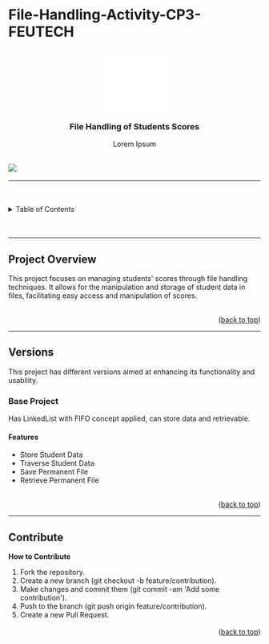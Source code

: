 # File-Handling-Activity-CP3-FEUTECH

<a name="readme-top"></a>

<!-- PROJECT LOGO -->
<br />
<div align="center">
  <a href="https://github.com/zyx-0314/">
    <img src="./Docs/nyebe_white.png" alt="Nyebe" width="130" height="100">
  </a>

  <h3 align="center">File Handling of Students Scores</h3>
</div>
<div align="center">
  Lorem Ipsum
</div>

<br />

![](https://visit-counter.vercel.app/counter.png?page=zyx-0314/File-Handling-Activity-CP3-FEUTECH)

---

<br />
<br />

<!-- TABLE OF CONTENTS -->

<details>
  <summary>Table of Contents</summary>
  <ol>
    <li>
      <a href="#project-overview">Project Overview</a>
    </li>
    <li>
      <a href="#versions">Versions</a>
      <ol>
        <li>
          <a href="version-1">Version 1</a>
        </li>
      </ol>
    </li>
    <li>
      <a href="#contribute">Contribution</a>
    </li>
  </ol>
</details>

<br />
<br />

---

## Project Overview

This project focuses on managing students' scores through file handling techniques. It allows for the manipulation and storage of student data in files, facilitating easy access and manipulation of scores.

<br />

<div align="right">(<a href="#readme-top">back to top</a>)</div>

---

## Versions

This project has different versions aimed at enhancing its functionality and usability.

### Base Project
Has LinkedList with FIFO concept applied, can store data and retrievable.

#### Features
- Store Student Data
- Traverse Student Data
- Save Permanent File
- Retrieve Permanent File

<br />

<div align="right">(<a href="#readme-top">back to top</a>)</div>

---

## Contribute

**How to Contribute**

<ol>
  <li>
    Fork the repository.
  </li>
  <li>
    Create a new branch (git checkout -b feature/contribution).
  </li>
  <li>
    Make changes and commit them (git commit -am 'Add some contribution').
  </li>
  <li>
    Push to the branch (git push origin feature/contribution).
  </li>
  <li>
    Create a new Pull Request.
  </li>
<br />

<div align="right">(<a href="#readme-top">back to top</a>)</div>
